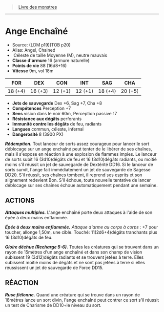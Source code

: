﻿> [Livre des monstres](tome_of_beasts.md)

---

# Ange Enchaîné

- Source: (LDM p19)(TOB p20)
- Alias: Angel, Chained
-  Céleste de taille Moyenne (M), neutre mauvais
- **Classe d'armure** 16 (armure naturelle)
- **Points de vie** 88 (16d8+16)
- **Vitesse** 9m, vol 18m

|FOR|DEX|CON|INT|SAG|CHA|
|---|---|---|---|---|---|
|18 (+4)|16 (+3)|12 (+1)|12 (+1)|18 (+4)|20 (+5)|

- **Jets de sauvegarde** Dex +6, Sag +7, Cha +8
- **Compétences** Perception +7
- **Sens** vision dans le noir 60m, Perception passive 17
- **Résistance aux dégâts** perforants
- **Immunité contre les dégâts** de feu, radiants
- **Langues** commun, céleste, infernal
- **Dangerosité** 8 (3900 PX)

**_Rédemption._** Tout lanceur de sorts assez courageux pour lancer le sort déblocage sur un ange enchaîné peut tenter de le libérer de ses chaînes, mais il s'expose en réaction à une explosion de flammes impies. Le lanceur de sorts subit 16 (3d10)dégâts de feu et 16 (3d10)dégâts radiants, ou moitié moins s'il réussit un jet de sauvegarde de Dextérité DD16. Si le lanceur de sorts survit, l'ange fait immédiatement un jet de sauvegarde de Sagesse DD20. S'il réussit, ses chaînes tombent, il reprend ses esprits et son alignement redevient Bon. S'il échoue, toute nouvelle tentative de lancer déblocage sur ses chaînes échoue automatiquement pendant une semaine.

## ACTIONS

**_Attaques multiples._** L'ange enchaîné porte deux attaques à l'aide de son épée à deux mains enflammée.

**_Épée à deux mains enflammée._** _Attaque d'arme au corps à corps :_ +7 pour toucher, allonge 1,50m, une cible. Touché: 11(2d6+4)dégâts tranchants plus 16 (3d10)dégâts de feu.

**_Gloire déchue (Recharge 5-6)._** Toutes les créatures qui se trouvent dans un rayon de 15mètres d'un ange enchaîné et dans son champ de vision subissent 19 (3d12)dégâts radiants et se trouvent jetées à terre. Elles subissent moitié moins de dégâts et ne sont pas jetées à terre si elles réussissent un jet de sauvegarde de Force DD15.

## RÉACTION

**_Ruse fiélonne._** Quand une créature qui se trouve dans un rayon de 18mètres lance un sort divin, l'ange enchaîné peut contrer ce sort s'il réussit un test de Charisme de DD10+le niveau du sort.

